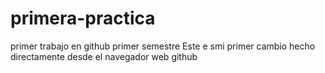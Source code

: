 # primera-practica
primer trabajo en github primer semestre
Este e smi primer cambio hecho directamente desde el navegador web github 
